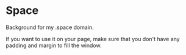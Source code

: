 # Space
Background for my .space domain.

If you want to use it on your page, make sure that you don't have any padding and margin to fill the window.

